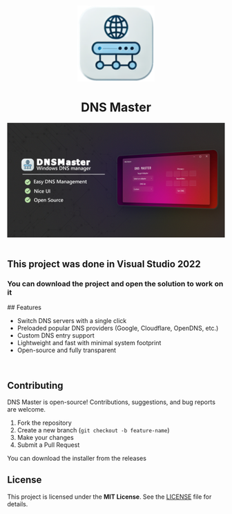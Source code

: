 
<div align="center">
  <a href="#" target="_blank">
    <img width="180" src="https://github.com/Salehmoradi2005/Salehmoradi2005/blob/main/DNSMaster/main.png?raw=true" >
  </a>
  <h1 align="center">DNS Master</h1>
</div>
<div align="center">
  <a href="#" target="_blank">
    <img  src="https://github.com/Salehmoradi2005/Salehmoradi2005/blob/main/DNSMaster/Artboard.jpg?raw=true" >
  </a>
</div>
<br>

<h2>This project was done in Visual Studio 2022</h2>
<h3>You can download the project and open the solution to work on it</h3>
## Features

- Switch DNS servers with a single click
- Preloaded popular DNS providers (Google, Cloudflare, OpenDNS, etc.)
- Custom DNS entry support
- Lightweight and fast with minimal system footprint
- Open-source and fully transparent

<br>

## Contributing

DNS Master is open-source! Contributions, suggestions, and bug reports are welcome.  

1. Fork the repository  
2. Create a new branch (`git checkout -b feature-name`)  
3. Make your changes  
4. Submit a Pull Request  



You can download the installer from the releases

## License

This project is licensed under the **MIT License**. See the [LICENSE](LICENSE) file for details. 
